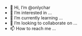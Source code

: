 - 👋 Hi, I’m @onlychar
- 👀 I’m interested in ...
- 🌱 I’m currently learning ...
- 💞️ I’m looking to collaborate on ...
- 📫 How to reach me ...

<!---
onlychar/onlychar is a ✨ special ✨ repository because its `README.md` (this file) appears on your GitHub profile.
You can click the Preview link to take a look at your changes.
--->
